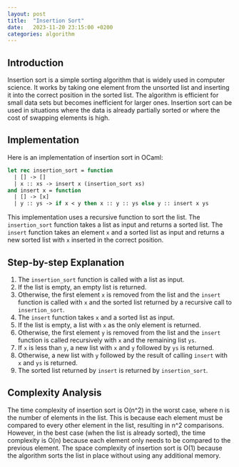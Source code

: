 ```yaml
---
layout: post
title:  "Insertion Sort"
date:   2023-11-20 23:15:00 +0200
categories: algorithm
---
```


## Introduction  
Insertion sort is a simple sorting algorithm that is widely used in computer science. It works by taking one element from the unsorted list and inserting it into the correct position in the sorted list. The algorithm is efficient for small data sets but becomes inefficient for larger ones. Insertion sort can be used in situations where the data is already partially sorted or where the cost of swapping elements is high.  
   
## Implementation  
Here is an implementation of insertion sort in OCaml:  
   
```ocaml  
let rec insertion_sort = function  
  | [] -> []  
  | x :: xs -> insert x (insertion_sort xs)  
and insert x = function  
  | [] -> [x]  
  | y :: ys -> if x < y then x :: y :: ys else y :: insert x ys  
```  
   
This implementation uses a recursive function to sort the list. The `insertion_sort` function takes a list as input and returns a sorted list. The `insert` function takes an element `x` and a sorted list as input and returns a new sorted list with `x` inserted in the correct position.  
   
## Step-by-step Explanation  
1. The `insertion_sort` function is called with a list as input.  
2. If the list is empty, an empty list is returned.  
3. Otherwise, the first element `x` is removed from the list and the `insert` function is called with `x` and the sorted list returned by a recursive call to `insertion_sort`.  
4. The `insert` function takes `x` and a sorted list as input.  
5. If the list is empty, a list with `x` as the only element is returned.  
6. Otherwise, the first element `y` is removed from the list and the `insert` function is called recursively with `x` and the remaining list `ys`.  
7. If `x` is less than `y`, a new list with `x` and `y` followed by `ys` is returned.  
8. Otherwise, a new list with `y` followed by the result of calling `insert` with `x` and `ys` is returned.  
9. The sorted list returned by `insert` is returned by `insertion_sort`.  
   
## Complexity Analysis  
The time complexity of insertion sort is O(n^2) in the worst case, where n is the number of elements in the list. This is because each element must be compared to every other element in the list, resulting in n^2 comparisons. However, in the best case (when the list is already sorted), the time complexity is O(n) because each element only needs to be compared to the previous element. The space complexity of insertion sort is O(1) because the algorithm sorts the list in place without using any additional memory.